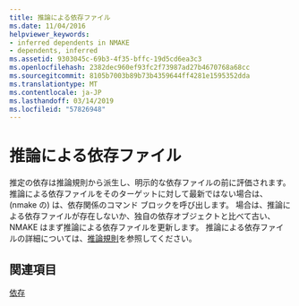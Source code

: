 ```yaml
---
title: 推論による依存ファイル
ms.date: 11/04/2016
helpviewer_keywords:
- inferred dependents in NMAKE
- dependents, inferred
ms.assetid: 9303045c-69b3-4f35-bffc-19d5cd6ea3c3
ms.openlocfilehash: 2382dec960ef93fc2f73987ad27b4670768a68cc
ms.sourcegitcommit: 8105b7003b89b73b4359644ff4281e1595352dda
ms.translationtype: MT
ms.contentlocale: ja-JP
ms.lasthandoff: 03/14/2019
ms.locfileid: "57826948"
---
```

# <a name="inferred-dependents"></a>推論による依存ファイル

推定の依存は推論規則から派生し、明示的な依存ファイルの前に評価されます。 推論による依存ファイルをそのターゲットに対して最新ではない場合は、(nmake の) は、依存関係のコマンド ブロックを呼び出します。 場合は、推論による依存ファイルが存在しないか、独自の依存オブジェクトと比べて古い、NMAKE はまず推論による依存ファイルを更新します。 推論による依存ファイルの詳細については、[推論規則](inference-rules.md)を参照してください。

## <a name="see-also"></a>関連項目

[依存](dependents.md)
